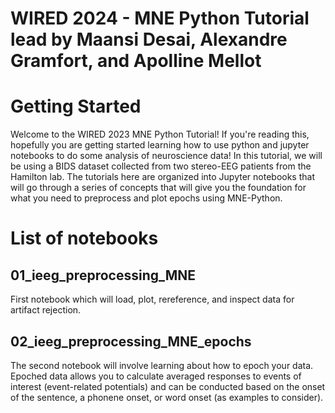 # WIRED 2024 - MNE Python Tutorial lead by Maansi Desai, Alexandre Gramfort, and Apolline Mellot

# Getting Started
Welcome to the WIRED 2023 MNE Python Tutorial! If you're reading this, hopefully you are getting started learning how to use python and jupyter notebooks to do some analysis of neuroscience data! In this tutorial, we will be using a BIDS dataset collected from two stereo-EEG patients from the Hamilton lab. The tutorials here are organized into Jupyter notebooks that will go through a series of concepts that will give you the foundation for what you need to preprocess and plot epochs using MNE-Python. 

# List of notebooks
## 01_ieeg_preprocessing_MNE
First notebook which will load, plot, rereference, and inspect data for artifact rejection.

## 02_ieeg_preprocessing_MNE_epochs
The second notebook will involve learning about how to epoch your data.  Epoched data allows you to calculate averaged responses to events of interest (event-related potentials) and can be conducted based on the onset of the sentence, a phonene onset, or word onset (as examples to consider).
